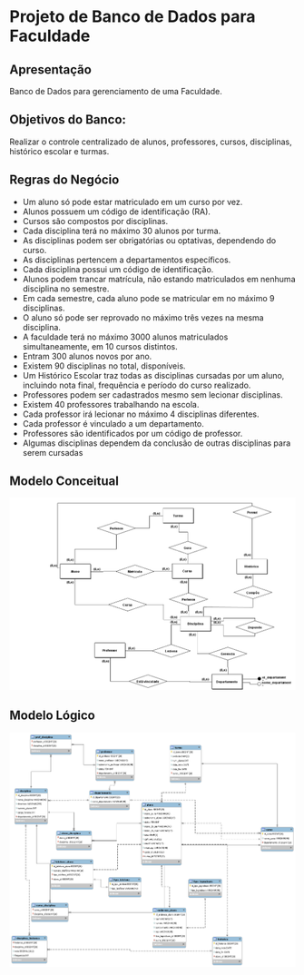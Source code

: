# Projeto de Banco de Dados para Faculdade

## Apresentação

Banco de Dados para gerenciamento de uma Faculdade.


## Objetivos do Banco:

Realizar o controle centralizado de alunos, professores, cursos, disciplinas, histórico escolar e turmas.



## Regras do Negócio

*	Um aluno só pode estar matriculado em um curso por vez.
*	Alunos possuem um código de identificação (RA).
*	Cursos são compostos por disciplinas.
*	Cada disciplina terá no máximo 30 alunos por turma.
*	As disciplinas podem ser obrigatórias ou optativas, dependendo do curso.
*	As disciplinas pertencem a departamentos específicos.
*	Cada disciplina possui um código de identificação.
*	Alunos podem trancar matrícula, não estando matriculados em nenhuma disciplina no semestre.
*	Em cada semestre, cada aluno pode se matricular em no máximo 9 disciplinas.
*	O aluno só pode ser reprovado no máximo três vezes na mesma disciplina.
*	A faculdade terá no máximo 3000 alunos matriculados simultaneamente, em 10 cursos distintos.
*	Entram 300 alunos novos por ano.
*	Existem 90 disciplinas no total, disponíveis.
*	Um Histórico Escolar traz todas as disciplinas cursadas por um aluno, incluindo nota final, frequência e período do curso realizado.
*	Professores podem ser cadastrados mesmo sem lecionar disciplinas.
*	Existem 40 professores trabalhando na escola.
*	Cada professor irá lecionar no máximo  4 disciplinas diferentes.
*	Cada professor é vinculado a um departamento.
*	Professores são identificados por um código de professor.
*	Algumas disciplinas dependem da conclusão de outras disciplinas para serem cursadas




## Modelo Conceitual
![](images/modelo_conceitual.png)



## Modelo Lógico
![](images/modelo_logico.png)
